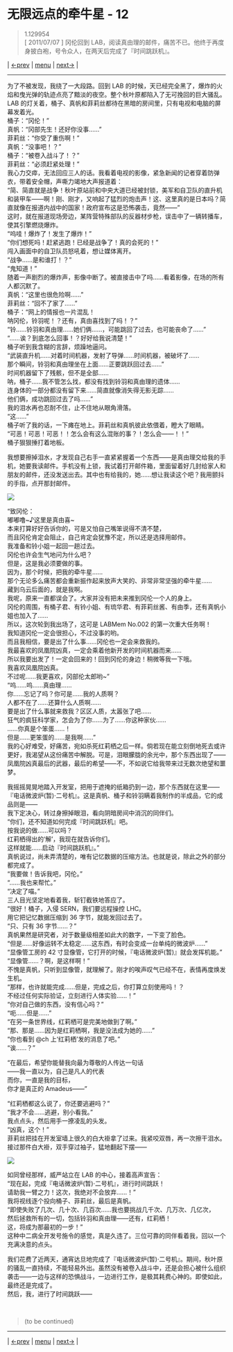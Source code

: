 # 无限远点的牵牛星 - 12
> 1.129954  
> [ 2011/07/07 ] 冈伦回到 LAB，阅读真由理的邮件，痛苦不已。他终于再度身披白袍，号令众人，在两天后完成了『时间跳跃机』。  

| [←prev](./0163) | [menu](../) | [next→](./0165) |

---

为了不被发现，我绕了一大段路。回到 LAB 的时候，天已经完全黑了，爆炸的火焰和曳光弹的轨迹点亮了黯淡的夜空。整个秋叶原都陷入了无可挽回的巨大骚乱。LAB 的灯关着，桶子、真帆和菲莉丝都待在黑暗的房间里，只有电视和电脑的屏幕发着光。  
桶子：“冈伦！”  
真帆：“冈部先生！还好你没事……”  
菲莉丝：“你受了重伤啊！”  
真帆：“没事吧！？”  
桶子：“被卷入战斗了！？”  
菲莉丝：“必须赶紧处理！”  
我心力交瘁，无法回应三人的话。我看着电视的影像，紧急新闻的记者穿着防弹衣，带着安全帽，声嘶力竭地大声报道着：  
“简、简直就是战争！秋叶原站前和中央大道已经被封锁，美军和自卫队的直升机和装甲车——啊！刚、刚才，又响起了猛烈的炮击声！这、这里真的是日本吗？简直就像在报道内战中的国家！政府宣布这是恐怖袭击，竟然——”  
这时，就在报道现场旁边，某阵营特殊部队的反器材步枪，误击中了一辆转播车，使其引擎燃烧爆炸。  
“呜哇！爆炸了！发生了爆炸！”  
“你们想死吗！赶紧逃跑！已经是战争了！真的会死的！”  
闯入画面中的自卫队员怒吼着，想让媒体离开。  
“战争……是和谁打！？”  
“鬼知道！”  
随着一声剧烈的爆炸声，影像中断了。被直接击中了吗……看着影像，在场的所有人都沉默了。  
真帆：“这里也很危险啊……”  
菲莉丝：“回不了家了……”  
桶子：“网上的情报也一片混乱！  
 呐冈伦，铃羽呢！？还有，真由喜找到了吗！？”  
“铃……铃羽和真由理……她们俩……，可能跳回了过去，也可能丧命了……”  
“……诶？到底怎么回事！？好好给我说清楚！”  
桶子听到我含糊的言辞，烦躁地逼问。  
“武装直升机……对着时间机器，发射了导弹……时间机器，被破坏了……  
 那个瞬间，铃羽和真由理坐在上面……正要跳跃回过去……”  
 时间机器留下了残骸，但不是全部……  
 呐，桶子……我不管怎么找，都没有找到铃羽和真由理的遗体……  
 连身体的一部分都没有留下来……简直就像消失得无影无踪……  
 他们俩，成功跳回过去了吗……”  
我的泪水再也忍耐不住，止不住地从眼角滑落。  
“这……”  
桶子听了我的话，一下瘫在地上。菲莉丝和真帆彼此依偎着，瞪大了眼睛。  
“可恶！可恶！可恶！！怎么会有这么混账的事？！怎么会——！！”  
桶子狠狠捶打着地板。  

我想要擦掉泪水，才发现自己右手一直紧紧握着一个东西——是真由理交给我的手机，她要我读邮件。手机没有上锁，我试着打开邮件箱，里面留着好几封给家人和朋友的邮件，还没发送出去。其中也有给我的，她……想让我读这个吧？我用颤抖的手指，点开那封邮件。  

![](../static/image/0164-1.png)

“致冈伦：  
 嘟嘟噜\~♪这里是真由喜\~  
 本来打算好好告诉你的，可是又怕自己嘴笨说得不清不楚，  
 而且冈伦肯定会阻止，自己肯定会犹豫不定，所以还是选择用邮件。  
 我准备和铃小姐一起回一趟过去。  
 冈伦也许会生气地问为什么吧？  
 但是，这是我必须要做的事。  
 因为，那个时候，把我的牵牛星……  
 那个无论多么痛苦都会重新振作起来放声大笑的、非常非常坚强的牵牛星……  
 藏到乌云后面的，就是我啊。  
 我呢，原来一直都误会了。大家并没有把未来推到冈伦一个人的身上。  
 冈伦的周围，有桶子君、有铃小姐、有琉华君、有菲莉丝酱、有由季，还有真帆小姐也加入了……  
 所以，这次轮到我出场了，这可是 LABMem No.002 的第一次重大任务啊！  
 我知道冈伦一定会很担心，不过没事的哟。  
 而且我相信，要是出了什么事……冈伦也一定会来救我的。  
 我最喜欢的凤凰院凶真，一定会乘着他新开发的时间机器而来……  
 所以我要出发了！一定会回来的！回到冈伦的身边！稍微等我一下哦。  
 我喜欢凤凰院凶真。  
 不过呢……我更喜欢，冈部伦太郎哟\~”  
“呜……呜……真由理……  
 你……忘记了吗？你可是……我的人质啊？  
 人都不在了……还算什么人质啊……  
 要是出了什么事就来救我？区区人质，太嚣张了吧……  
 狂气的疯狂科学家，怎会为了你……为了……你这种家伙……  
 ……你真是个笨蛋……！  
 但是……更笨蛋的……是我啊……”  
我的心好难受，好痛苦，宛如杀死红莉栖之后一样。倘若现在能立刻倒地死去或许更好，我渴望从这份痛苦中解脱。可是，泪眼朦胧的余光中，那个东西出现了——凤凰院凶真最后的武器，最后的希望——不，不如说它给我带来过无数次绝望和噩梦。  

我摇摇晃晃地踏入开发室，把用于遮掩的纸箱扔到一边，那个东西就在这里——『电话微波炉(暂)·二号机』。这是真帆、桶子和铃羽瞒着我制作的半成品，它的成品则是——  
我下定决心，转过身擦掉眼泪，看向阴暗房间中消沉的同伴们。  
“你们，还不知道如何完成『时间跳跃机』吧。  
 按我说的做……可以吗？  
 红莉栖得出的‘解’，我现在就告诉你们。  
 这样就能……启动『时间跳跃机』。”  
真帆说过，尚未弄清楚的，唯有记忆数据的压缩方法。也就是说，除此之外的部分都完成了。  
“我要做！告诉我吧，冈伦。”  
“……我也来帮忙。”  
“决定了喵。”  
三人目光坚定地看着我，斩钉截铁地答应了。  
“很好！桶子，入侵 SERN，我们要远程操控 LHC。  
 用它把记忆数据压缩到 36 字节，就能发回过去了。  
“只、只有 36 字节……？”  
真帆果然是研究者，对于数量级相差如此大的数字，一下变了脸色。  
“但是……好像运转不太稳定……这东西，有时会变成一台单纯的微波炉……”  
“显像管工房的 42 寸显像管，它打开的时候，『电话微波炉(暂)』就会发挥机能。”  
“显像管……？啊，是这样啊！”  
不愧是真帆，只听到显像管，就理解了。刚才的唉声叹气已经不在，表情再度焕发生机。  
“那样，也许就能完成……但是，完成之后，你打算立刻使用吗！？  
 不经过任何实际验证，立刻进行人体实验……！”  
“你对自己做的东西，没有信心吗？”  
“呃……但是……”  
“在另一条世界线，红莉栖可是完美地做到了啊。”  
“那、那是……因为是红莉栖啊，我是没法成为她的……”  
“你也看到 @ch 上‘红莉栖’发的消息了吧。”  
“诶……？”  

“在最后，希望你能替我向最为尊敬的人传达一句话  
 ——我一直以为，自己是凡人的代表  
 而你，一直是我的目标，  
 你才是真正的 Amadeus——”  

“红莉栖都这么说了，你还要逃避吗？”  
“我才不会……逃避，别小看我。”  
我点点头，然后用手一撩凌乱的头发。  
“凶真，这个！”  
菲莉丝把挂在开发室墙上很久的白大褂拿了过来。我紧咬双唇，再一次擦干泪水。接过那件白大褂，双手穿过袖子，猛地翻起下摆——  

![](../static/image/0129-1.png)

如同曾经那样，威严站立在 LAB 的中心，接着高声宣告：  
“现在起，完成『电话微波炉(暂)·二号机』，进行时间跳跃！  
 请助我一臂之力！这次，我绝对不会放弃……！”  
我将视线逐个投向桶子、菲莉丝，最后是真帆。  
“即使失败了几次、几十次、几百次……我也要挑战几千次、几万次、几亿次，  
 然后拯救所有的一切，包括铃羽和真由理——还有，红莉栖！  
 这，将成为那最初的一步！”  
这种中二病全开发号施令的感觉，真是久违了。三位可靠的同伴看着我，回以一个充满决意的点头。  

我们花费了近两天，通宵达旦地完成了『电话微波炉(暂)·二号机』。期间，秋叶原的骚乱一直持续，不能轻易外出。虽然没有被卷入战斗中，还是会担心被什么组织袭击——一边与这样的恐惧战斗，一边进行工作，是极其耗费心神的。即使如此，最终还是完成了。  
然后，我，进行了时间跳跃——  


<br/>

> (to be continued)

---

| [←prev](./0163) | [menu](../) | [next→](./0165) |
